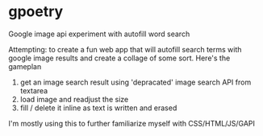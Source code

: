 # gpoetry
Google image api experiment with autofill word search

Attempting: to create a fun web app that will autofill search terms with google image results and create a collage of some sort. 
Here's the gameplan

1) get an image search result using 'depracated' image search API from textarea
2) load image and readjust the size
3) fill / delete it inline as text is written and erased

I'm mostly using this to further familiarize myself with CSS/HTML/JS/GAPI
